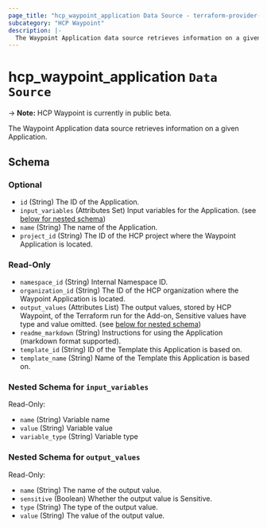 ```yaml
---
page_title: "hcp_waypoint_application Data Source - terraform-provider-hcp"
subcategory: "HCP Waypoint"
description: |-
  The Waypoint Application data source retrieves information on a given Application.
---
```


# hcp_waypoint_application `Data Source`

-> **Note:** HCP Waypoint is currently in public beta.

The Waypoint Application data source retrieves information on a given Application.

<!-- schema generated by tfplugindocs -->
## Schema

### Optional

- `id` (String) The ID of the Application.
- `input_variables` (Attributes Set) Input variables for the Application. (see [below for nested schema](#nestedatt--input_variables))
- `name` (String) The name of the Application.
- `project_id` (String) The ID of the HCP project where the Waypoint Application is located.

### Read-Only

- `namespace_id` (String) Internal Namespace ID.
- `organization_id` (String) The ID of the HCP organization where the Waypoint Application is located.
- `output_values` (Attributes List) The output values, stored by HCP Waypoint, of the Terraform run for the Add-on, Sensitive values have type and value omitted. (see [below for nested schema](#nestedatt--output_values))
- `readme_markdown` (String) Instructions for using the Application (markdown format supported).
- `template_id` (String) ID of the Template this Application is based on.
- `template_name` (String) Name of the Template this Application is based on.

<a id="nestedatt--input_variables"></a>
### Nested Schema for `input_variables`

Read-Only:

- `name` (String) Variable name
- `value` (String) Variable value
- `variable_type` (String) Variable type


<a id="nestedatt--output_values"></a>
### Nested Schema for `output_values`

Read-Only:

- `name` (String) The name of the output value.
- `sensitive` (Boolean) Whether the output value is Sensitive.
- `type` (String) The type of the output value.
- `value` (String) The value of the output value.
